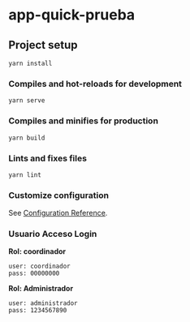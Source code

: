 # app-quick-prueba

## Project setup

```
yarn install
```

### Compiles and hot-reloads for development

```
yarn serve
```

### Compiles and minifies for production

```
yarn build
```

### Lints and fixes files

```
yarn lint
```

### Customize configuration

See [Configuration Reference](https://cli.vuejs.org/config/).

### Usuario Acceso Login

**Rol: coordinador**

```
user: coordinador
pass: 00000000
```

**Rol: Administrador**

```
user: administrador
pass: 1234567890
```
